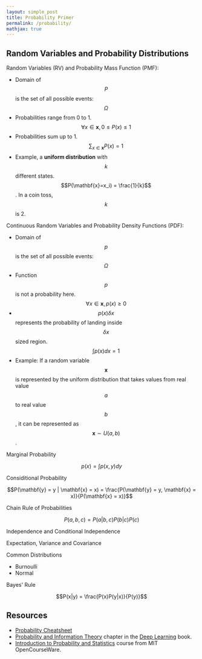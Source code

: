 ```yaml
---
layout: simple_post
title: Probability Primer
permalink: /probability/
mathjax: true
---
```


## Random Variables and Probability Distributions

Random Variables (RV) and Probability Mass Function (PMF):
* Domain of $$P$$ is the set of all possible events: $$\Omega$$
* Probabilities range from 0 to 1. $$\forall{x}\in\mathbf{x}, 0 \le P(x) \le 1$$
* Probabilities sum up to 1. $$\sum_{x \in \mathbf{x}}P(x) = 1$$
* Example, a **uniform distribution** with $$k$$ different states. $$P(\mathbf{x}=x_i) = \frac{1}{k}$$. In a coin toss, $$k$$ is 2.

Continuous Random Variables and Probability Density Functions (PDF):
* Domain of $$p$$ is the set of all possible events: $$\Omega$$
* Function $$p$$ is not a probability here. $$\forall{x}\in\mathbf{x}, p(x) \ge 0$$
* $$p(x)\delta{x}$$ represents the probability of landing inside $$\delta{x}$$ sized region. $$\int p(x)dx = 1$$ 
* Example: If a random variable $$\mathbf{x}$$ is represented by the uniform distribution that takes values from real value $$a$$ to real value $$b$$, it can be represented as $$\mathbf{x} \sim U(a, b)$$.

Marginal Probability

$$p(x) = \int p(x, y)dy$$

Considitional Probability

$$P(\mathbf{y} = y | \mathbf{x} = x) = \frac{P(\mathbf{y} = y, \mathbf{x} = x)}{P(\mathbf{x} = x)}$$

Chain Rule of Probabilities

$$P(a,b,c) = P(a|b,c)P(b|c)P(c)$$

Independence and Conditional Independence

Expectation, Variance and Covariance

Common Distributions
* Burnoulli
* Normal

Bayes' Rule

$$P(x|y) = \frac{P(x)P(y|x)}{P(y)}$$

## Resources
* [Probability Cheatsheet](http://www.wzchen.com/probability-cheatsheet)
* [Probability and Information Theory](http://www.deeplearningbook.org/contents/prob.html) chapter in the [Deep Learning](http://www.deeplearningbook.org/) book.
* [Introduction to Probability and Statistics](https://ocw.mit.edu/courses/mathematics/18-05-introduction-to-probability-and-statistics-spring-2014/index.htm) course from MIT OpenCourseWare.
